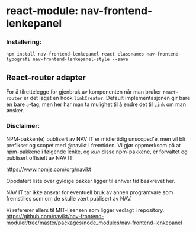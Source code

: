 # react-module: nav-frontend-lenkepanel

### Installering:
```
npm install nav-frontend-lenkepanel react classnames nav-frontend-typografi nav-frontend-lenkepanel-style --save
```

## React-router adapter

For å tilrettelegge for gjenbruk av komponenten når man bruker `react-router` er det laget en hook `linkCreator`.
Default implementasjonen gir bare en bare `a`-tag, men her har man ta mulighet til å endre det til `Link` om man ønsker.

### Disclaimer:
NPM-pakken(e) publisert av NAV IT er midlertidig unscoped'e, 
men vil bli prefikset og scopet med @navikt i fremtiden. Vi 
gjør oppmerksom på at npm-pakkene i følgende lenke, 
og *kun* disse npm-pakkene, er forvaltet og publisert offisielt av NAV IT:

https://www.npmjs.com/org/navikt

Oppdatert liste over gyldige pakker ligger til enhver tid beskrevet her.

NAV IT tar ikke ansvar for eventuell bruk av annen programvare som 
fremstilles som om de skulle vært publisert av NAV.

Vi refererer ellers til MIT-lisensen som ligger vedlagt i repository.
https://github.com/navikt/nav-frontend-moduler/tree/master/packages/node_modules/nav-frontend-lenkepanel